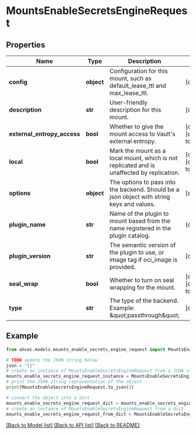 # MountsEnableSecretsEngineRequest


## Properties

Name | Type | Description | Notes
------------ | ------------- | ------------- | -------------
**config** | **object** | Configuration for this mount, such as default_lease_ttl and max_lease_ttl. | [optional] 
**description** | **str** | User-friendly description for this mount. | [optional] 
**external_entropy_access** | **bool** | Whether to give the mount access to Vault&#39;s external entropy. | [optional] [default to False]
**local** | **bool** | Mark the mount as a local mount, which is not replicated and is unaffected by replication. | [optional] [default to False]
**options** | **object** | The options to pass into the backend. Should be a json object with string keys and values. | [optional] 
**plugin_name** | **str** | Name of the plugin to mount based from the name registered in the plugin catalog. | [optional] 
**plugin_version** | **str** | The semantic version of the plugin to use, or image tag if oci_image is provided. | [optional] 
**seal_wrap** | **bool** | Whether to turn on seal wrapping for the mount. | [optional] [default to False]
**type** | **str** | The type of the backend. Example: \&quot;passthrough\&quot; | [optional] 

## Example

```python
from ahvac.models.mounts_enable_secrets_engine_request import MountsEnableSecretsEngineRequest

# TODO update the JSON string below
json = "{}"
# create an instance of MountsEnableSecretsEngineRequest from a JSON string
mounts_enable_secrets_engine_request_instance = MountsEnableSecretsEngineRequest.from_json(json)
# print the JSON string representation of the object
print(MountsEnableSecretsEngineRequest.to_json())

# convert the object into a dict
mounts_enable_secrets_engine_request_dict = mounts_enable_secrets_engine_request_instance.to_dict()
# create an instance of MountsEnableSecretsEngineRequest from a dict
mounts_enable_secrets_engine_request_from_dict = MountsEnableSecretsEngineRequest.from_dict(mounts_enable_secrets_engine_request_dict)
```
[[Back to Model list]](../README.md#documentation-for-models) [[Back to API list]](../README.md#documentation-for-api-endpoints) [[Back to README]](../README.md)


